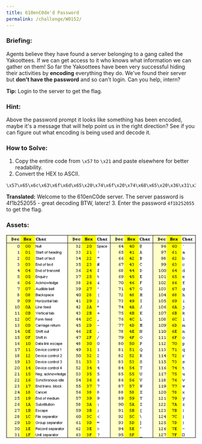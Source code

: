 ```yaml
---
title: 610enC0de'd Password
permalink: /challenge/W0152/
---
```


### Briefing: 
Agents believe they have found a server belonging to a gang called the Yakoottees. If we can get access to it who knows what information we can gather on them! So far the Yakoottees have been very successful hiding their activities by **encoding** everything they do. We've found their server but **don't have the password** and so can't login. Can you help, intern? 

**Tip:** Login to the server to get the flag. 

### Hint: 
Above the password prompt it looks like something has been encoded, maybe it's a message that will help point us in the right direction? See if you can figure out what encoding is being used and decode it.

### How to Solve: 
1. Copy the entire code from `\x57` to `\x21` and paste elsewhere for better readability.
2. Convert the HEX to ASCII.
```
\x57\x65\x6c\x63\x6f\x6d\x65\x20\x74\x6f\x20\x74\x68\x65\x20\x36\x31\x30\x65\x6e\x43\x30\x64\x65\x20\x73\x65\x72\x76\x65\x72\x2e\x20\x54\x68\x65\x20\x73\x65\x72\x76\x65\x72\x20\x70\x61\x73\x73\x77\x6f\x72\x64\x20\x69\x73\x20\x34\x66\x31\x62\x32\x35\x32\x30\x35\x35\x20\x2d\x20\x67\x72\x65\x61\x74\x20\x64\x65\x63\x6f\x64\x69\x6e\x67\x20\x42\x54\x57\x2c\x20\x6c\x61\x74\x65\x72\x7a\x2
```
**Translated:** Welcome to the 610enC0de server. The server password is 4f1b252055 - great decoding BTW, laterz!
3. Enter the password `4f1b252055` to get the flag.

### Assets:
<img src="../../assets/img/intern/W0152.png" alt="HEX to ASCII Conversion Table">